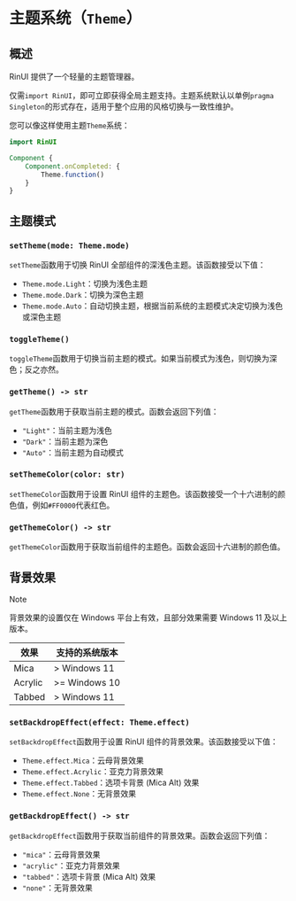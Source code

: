 # 主题系统（`Theme`）

## 概述

RinUI 提供了一个轻量的主题管理器。

仅需`import RinUI`，即可立即获得全局主题支持。主题系统默认以单例`pragma Singleton`的形式存在，适用于整个应用的风格切换与一致性维护。

您可以像这样使用主题`Theme`系统：
```qml
import RinUI

Component {
    Component.onCompleted: {
        Theme.function()
    }
}
```

## 主题模式

### `setTheme(mode: Theme.mode)`
`setTheme`函数用于切换 RinUI 全部组件的深浅色主题。该函数接受以下值：

- `Theme.mode.Light`：切换为浅色主题
- `Theme.mode.Dark`：切换为深色主题
- `Theme.mode.Auto`：自动切换主题，根据当前系统的主题模式决定切换为浅色或深色主题

### `toggleTheme()`
`toggleTheme`函数用于切换当前主题的模式。如果当前模式为浅色，则切换为深色；反之亦然。

### `getTheme() -> str`
`getTheme`函数用于获取当前主题的模式。函数会返回下列值：

- `"Light"`：当前主题为浅色
- `"Dark"`：当前主题为深色
- `"Auto"`：当前主题为自动模式

### `setThemeColor(color: str)`
`setThemeColor`函数用于设置 RinUI 组件的主题色。该函数接受一个十六进制的颜色值，例如`#FF0000`代表红色。

### `getThemeColor() -> str`
`getThemeColor`函数用于获取当前组件的主题色。函数会返回十六进制的颜色值。

## 背景效果

> [!NOTE]
> 背景效果的设置仅在 Windows 平台上有效，且部分效果需要 Windows 11 及以上版本。
> 
> | 效果       | 支持的系统版本       |
> |----------|---------------|
> | Mica     | > Windows 11  |
> | Acrylic  | >= Windows 10 |
> | Tabbed   | > Windows 11  |

### `setBackdropEffect(effect: Theme.effect)`
`setBackdropEffect`函数用于设置 RinUI 组件的背景效果。该函数接受以下值：

- `Theme.effect.Mica`：云母背景效果
- `Theme.effect.Acrylic`：亚克力背景效果
- `Theme.effect.Tabbed`：选项卡背景 (Mica Alt) 效果
- `Theme.effect.None`：无背景效果

### `getBackdropEffect() -> str`
`getBackdropEffect`函数用于获取当前组件的背景效果。函数会返回下列值：

- `"mica"`：云母背景效果
- `"acrylic"`：亚克力背景效果
- `"tabbed"`：选项卡背景 (Mica Alt) 效果
- `"none"`：无背景效果

